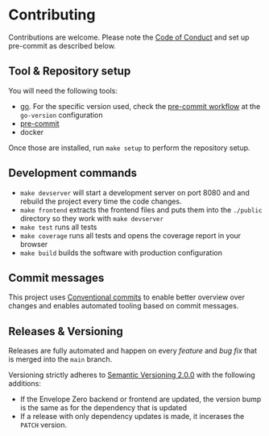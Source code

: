 # Contributing

Contributions are welcome. Please note the [Code of Conduct](CODE_OF_CONDUCT.md) and set up pre-commit as described below.

## Tool & Repository setup

You will need the following tools:

- [go](https://go.dev/). For the specific version used, check the [pre-commit workflow](.github/workflows/pre-commit.yml) at the `go-version` configuration
- [pre-commit](https://pre-commit.com/)
- docker

Once those are installed, run `make setup` to perform the repository setup.

## Development commands

- `make devserver` will start a development server on port 8080 and and rebuild the project every time the code changes.
- `make frontend` extracts the frontend files and puts them into the `./public` directory so they work with `make devserver`
- `make test` runs all tests
- `make coverage` runs all tests and opens the coverage report in your browser
- `make build` builds the software with production configuration

## Commit messages

This project uses [Conventional commits](https://www.conventionalcommits.org/en/v1.0.0-beta.4/)
to enable better overview over changes and enables automated tooling based on commit messages.

## Releases & Versioning

Releases are fully automated and happen on every _feature_ and _bug fix_ that is merged into the `main` branch.

Versioning strictly adheres to [Semantic Versioning 2.0.0](https://semver.org/spec/v2.0.0.html) with the following additions:

- If the Envelope Zero backend or frontend are updated, the version bump is the same as for the dependency that is updated
- If a release with only dependency updates is made, it incerases the `PATCH` version.

